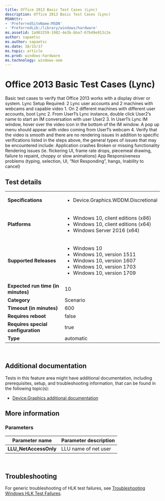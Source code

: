 ```yaml
---
title: Office 2013 Basic Test Cases (Lync)
description: Office 2013 Basic Test Cases (Lync)
MSHAttr:
- 'PreferredSiteName:MSDN'
- 'PreferredLib:/library/windows/hardware'
ms.assetid: 2a963259-1982-4e3b-bba7-67b49e913c2e
author: sapaetsc
ms.author: sapaetsc
ms.date: 10/15/17
ms.topic: article
ms.prod: windows-hardware
ms.technology: windows-oem
---
```


# <span id="p_hlk_test.55a196e7-c2d3-4e9b-b289-973c96196a25"></span>Office 2013 Basic Test Cases (Lync)


Basic test cases to verify that Office 2013 works with a display driver or system. Lync Setup Required: 2 Lync user accounts and 2 machines with webcams and capable video 1. On 2 different machines with different user accounts, boot Lync 2. From User1’s Lync instance, double click User2’s name to start an IM conversation with user User2 3. In User1’s Lync IM window, hover over the video icon in the bottom of the IM window. A pop up menu should appear with video coming from User1’s webcam 4. Verify that the video is smooth and there are no rendering issues In addition to specific verifications listed in the steps above, the general types of issues that may be encountered include: Application crashes Broken or missing functionality Rendering issues (ie. flickering UI, frame rate drops, piecemeal drawing, failure to repaint, choppy or slow animations) App Responsiveness problems (typing, selection, UI, “Not Responding”, hangs, Inability to cancel)

## Test details
|||
|---|---|
| **Specifications**  | <ul><li>Device.Graphics.WDDM.Discretional</li></ul> |  
| **Platforms**   | <ul><li>Windows 10, client editions (x86)</li><li>Windows 10, client editions (x64)</li><li>Windows Server 2016 (x64)</li></ul> |
| **Supported Releases** | <ul><li>Windows 10</li><li>Windows 10, version 1511</li><li>Windows 10, version 1607</li><li>Windows 10, version 1703</li><li>Windows 10, version 1709</li></ul> |
|**Expected run time (in minutes)**| 10 |
|**Category**| Scenario |
|**Timeout (in minutes)**| 600 |
|**Requires reboot**| false |
|**Requires special configuration**| true |
|**Type**| automatic |

 

## <span id="Additional_documentation"></span><span id="additional_documentation"></span><span id="ADDITIONAL_DOCUMENTATION"></span>Additional documentation


Tests in this feature area might have additional documentation, including prerequisites, setup, and troubleshooting information, that can be found in the following topic(s):

-   [Device.Graphics additional documentation](device-graphics-additional-documentation.md)

## <span id="More_information"></span><span id="more_information"></span><span id="MORE_INFORMATION"></span>More information


### <span id="Parameters"></span><span id="parameters"></span><span id="PARAMETERS"></span>Parameters

| Parameter name         | Parameter description |
|------------------------|-----------------------|
| **LLU\_NetAccessOnly** | LLU name of net user  |

 

## <span id="Troubleshooting"></span><span id="troubleshooting"></span><span id="TROUBLESHOOTING"></span>Troubleshooting


For generic troubleshooting of HLK test failures, see [Troubleshooting Windows HLK Test Failures](..\user\troubleshooting-windows-hlk-test-failures.md).

 

 






